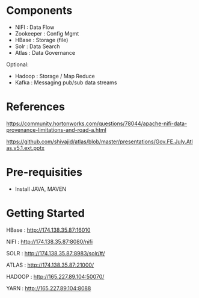 # Components

- NIFI : Data Flow
- Zookeeper : Config Mgmt
- HBase : Storage (file)
- Solr : Data Search
- Atlas : Data Governance

Optional:
- Hadoop : Storage / Map Reduce
- Kafka : Messaging pub/sub data streams

# References

https://community.hortonworks.com/questions/78044/apache-nifi-data-provenance-limitations-and-road-a.html

https://github.com/shivajid/atlas/blob/master/presentations/Gov.FE.July.Atlas.v5.1.ext.pptx

# Pre-requisities

- Install JAVA, MAVEN

# Getting Started


HBase : http://174.138.35.87:16010

NIFI : http://174.138.35.87:8080/nifi

SOLR : http://174.138.35.87:8983/solr/#/

ATLAS : http://174.138.35.87:21000/

HADOOP : http://165.227.89.104:50070/

YARN : http://165.227.89.104:8088
